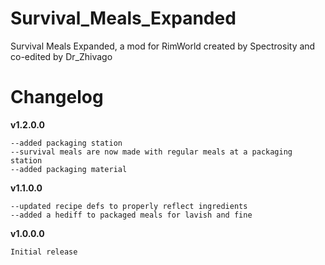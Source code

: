 # Survival_Meals_Expanded
Survival Meals Expanded, a mod for RimWorld created by Spectrosity and co-edited by Dr_Zhivago

# Changelog
**v1.2.0.0**
```
--added packaging station
--survival meals are now made with regular meals at a packaging station
--added packaging material
```
**v1.1.0.0**
```
--updated recipe defs to properly reflect ingredients
--added a hediff to packaged meals for lavish and fine
```
**v1.0.0.0**
```
Initial release
```
